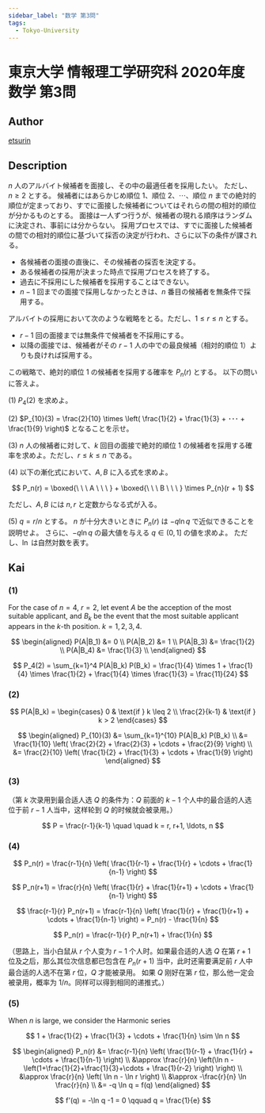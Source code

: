 ```yaml
---
sidebar_label: "数学 第3問"
tags:
  - Tokyo-University
---
```

# 東京大学 情報理工学研究科 2020年度 数学 第3問

## **Author**
[etsurin](https://zhuanlan.zhihu.com/p/561992447)

## **Description**
$n$ 人のアルバイト候補者を面接し、その中の最適任者を採用したい。
ただし、$n \geq 2$ とする。
候補者にはあらかじめ順位 $1$、順位 $2$、$\cdots$、順位 $n$ までの絶対的順位が定まっており、すでに面接した候補者についてはそれらの間の相対的順位が分かるものとする。
面接は一人ずつ行うが、候補者の現れる順序はランダムに決定され、事前には分からない。
採用プロセスでは、すでに面接した候補者の間での相対的順位に基づいて採否の決定が行われ、さらに以下の条件が課される。

- 各候補者の面接の直後に、その候補者の採否を決定する。
- ある候補者の採用が決まった時点で採用プロセスを終了する。
- 過去に不採用にした候補者を採用することはできない。
- $n - 1$ 回までの面接で採用しなかったときは、$n$ 番目の候補者を無条件で採用する。

アルバイトの採用において次のような戦略をとる。ただし、$1 \leq r \leq n$ とする。

* $r-1$ 回の面接までは無条件で候補者を不採用にする。
* 以降の面接では、候補者がその $r - 1$ 人の中での最良候補（相対的順位 $1$）よりも良ければ採用する。

この戦略で、絶対的順位 $1$ の候補者を採用する確率を $P_n(r)$ とする。
以下の問いに答えよ。

(1) $P_4(2)$ を求めよ。

(2) $P_{10}(3) = \frac{2}{10} \times \left( \frac{1}{2} + \frac{1}{3} + ･･･ + \frac{1}{9} \right)$ となることを示せ。

(3) $n$ 人の候補者に対して、$k$ 回目の面接で絶対的順位 $1$ の候補者を採用する確率を求めよ。ただし、$r \leq k \leq n$ である。

(4) 以下の漸化式において、$A, B$ に入る式を求めよ。

$$
   P_n(r) = \boxed{\ \ \ A \ \ \ } + \boxed{\ \ \ B \ \ \ } \times P_{n}(r + 1)
$$

ただし、$A, B$ には $n, r$ と定数からなる式が入る。

(5) $q = r / n$ とする。
$n$ が十分大きいときに $P_n(r)$ は $-q \ln q$ で近似できることを説明せよ。
さらに、$-q \ln q$ の最大値を与える $q \in (0, 1]$ の値を求めよ。
ただし、$\ln$ は自然対数を表す。


## **Kai**
### (1)
For the case of $n = 4$, $r = 2$, let event $A$ be the acception of the most suitable applicant, and $B_k$ be the event that the most suitable applicant appears in the $k$-th position. $k = 1, 2, 3, 4$.

$$
\begin{aligned}
P(A|B_1) &= 0 \\
P(A|B_2) &= 1 \\
P(A|B_3) &= \frac{1}{2} \\
P(A|B_4) &= \frac{1}{3} \\
\end{aligned}
$$

$$
P_4(2) = \sum_{k=1}^4 P(A|B_k) P(B_k) = \frac{1}{4} \times 1 + \frac{1}{4} \times \frac{1}{2} + \frac{1}{4} \times \frac{1}{3} = \frac{11}{24}
$$

### (2)

$$
P(A|B_k) = 
\begin{cases} 
0 & \text{if } k \leq 2 \\ 
\frac{2}{k-1} & \text{if } k > 2 
\end{cases}
$$

$$
\begin{aligned}
P_{10}(3) &= \sum_{k=1}^{10} P(A|B_k) P(B_k) \\
&= \frac{1}{10} \left( \frac{2}{2} + \frac{2}{3} + \cdots + \frac{2}{9} \right) \\
&= \frac{2}{10} \left( \frac{1}{2} + \frac{1}{3} + \cdots + \frac{1}{9} \right)
\end{aligned}
$$

### (3)
（第 $k$ 次录用到最合适人选 $Q$ 的条件为：$Q$ 前面的 $k − 1$ 个人中的最合适的人选位于前
$r − 1$ 人当中，这样轮到 $Q$ 的时候就会被录用。）


$$
P = \frac{r-1}{k-1} \quad \quad k = r, r+1, \ldots, n
$$

### (4)

$$
P_n(r) = \frac{r-1}{n} \left( \frac{1}{r-1} + \frac{1}{r} + \cdots + \frac{1}{n-1} \right)
$$

$$
P_n(r+1) = \frac{r}{n} \left( \frac{1}{r} + \frac{1}{r+1} + \cdots + \frac{1}{n-1} \right)
$$

$$
\frac{r-1}{r} P_n(r+1) = \frac{r-1}{n} \left( \frac{1}{r} + \frac{1}{r+1} + \cdots + \frac{1}{n-1} \right) = P_n(r) - \frac{1}{n}
$$

$$
P_n(r) = \frac{r-1}{r} P_n(r+1) + \frac{1}{n}
$$

（思路上，当小白鼠从 $r$ 个人变为 $r − 1$ 个人时。如果最合适的人选 $Q$ 在第 $r + 1$ 位及之后，那么其位次信息都已包含在 $P_n(r + 1)$ 当中，此时还需要满足前 $r$ 人中最合适的人选不在第 $r$ 位，$Q$ 才能被录用。
如果 $Q$ 刚好在第 $r$ 位，那么他一定会被录用，概率为 $1/n$。同样可以得到相同的递推式。）

### (5)
When $n$ is large, we consider the Harmonic series

$$
1 + \frac{1}{2} + \frac{1}{3} + \cdots + \frac{1}{n} \sim \ln n
$$

$$
\begin{aligned}
P_n(r) &= \frac{r-1}{n} \left( \frac{1}{r-1} + \frac{1}{r} + \cdots + \frac{1}{n-1} \right) \\
&\approx \frac{r}{n} \left(\ln n - \left(1+\frac{1}{2}+\frac{1}{3}+\cdots + \frac{1}{r-2} \right) \right) \\
&\approx \frac{r}{n} \left( \ln n - \ln r \right) \\
&\approx -\frac{r}{n} \ln \frac{r}{n} \\
&= -q \ln q = f(q)
\end{aligned}
$$

$$
f'(q) = -\ln q -1 = 0 \qquad q = \frac{1}{e}
$$

